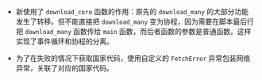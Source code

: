 - 新使用了 `download_coro` 函数的作用：原先的 `download_many` 的大部分功能发生了转移。但不能直接把 `download_many` 变为协程，因为需要在脚本最后行把 `download_many` 函数传给 `main` 函数，而后者函数的参数是普通函数。这样实现了事件循环和协程的分离。

- 为了在失败的情况下获取国家代码，使用自定义的 `FetchError` 异常包装网络异常，关联了对应的国家代码。